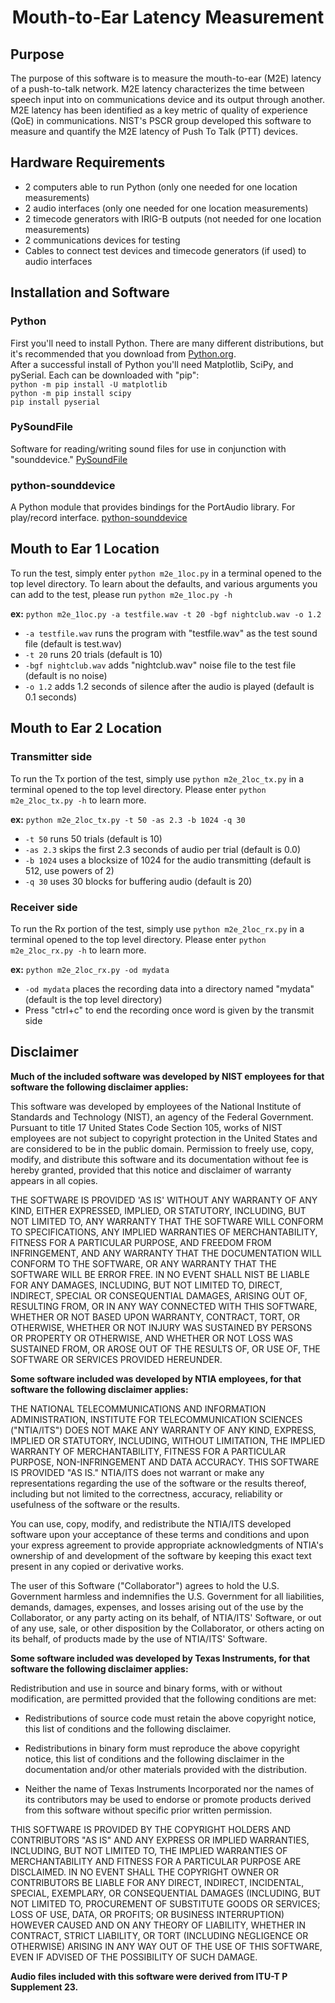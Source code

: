 # <center>Mouth-to-Ear Latency Measurement</center>
## Purpose

The purpose of this software is to measure the mouth-to-ear (M2E) latency of a push-to-talk network. M2E latency characterizes the time between speech input into on communications device and its output through another. M2E latency has been identified as a key metric of quality of experience (QoE) in communications. NIST's PSCR group developed this software to measure and quantify the M2E latency of Push To Talk (PTT) devices.
## Hardware Requirements
* 2 computers able to run Python (only one needed for one location measurements)
* 2 audio interfaces (only one needed for one location measurements)
* 2 timecode generators with IRIG-B outputs (not needed for one location measurements)
* 2 communications devices for testing
* Cables to connect test devices and timecode generators (if used) to audio interfaces

## Installation and Software

### Python

First you'll need to install Python. There are many different distributions, but it's recommended that you download from [Python.org](https://www.python.org/downloads/).  
After a successful install of Python you'll need Matplotlib, SciPy, and pySerial. Each can be downloaded with "pip":  
`python -m pip install -U matplotlib`  
`python -m pip install scipy`  
`pip install pyserial`

### PySoundFile

Software for reading/writing sound files for use in conjunction with "sounddevice."
[PySoundFile](https://pysoundfile.readthedocs.io/en/0.10.3post1/#)

### python-sounddevice

A Python module that provides bindings for the PortAudio library. For play/record interface.
[python-sounddevice](https://python-sounddevice.readthedocs.io/en/latest/index.html)

## Mouth to Ear 1 Location

To run the test, simply enter `python m2e_1loc.py` in a terminal opened to the top level directory. To learn about the defaults, and various arguments you can add to the test, please run `python m2e_1loc.py -h`

**ex:**
`python m2e_1loc.py -a testfile.wav -t 20 -bgf nightclub.wav -o 1.2`
* `-a testfile.wav` runs the program with "testfile.wav" as the test sound file (default is test.wav)
* `-t 20` runs 20 trials (default is 10)
* `-bgf nightclub.wav` adds "nightclub.wav" noise file to the test file (default is no noise)
* `-o 1.2` adds 1.2 seconds of silence after the audio is played (default is 0.1 seconds)
## Mouth to Ear 2 Location

### Transmitter side
To run the Tx portion of the test, simply use `python m2e_2loc_tx.py` in a terminal opened to the top level directory. Please enter `python m2e_2loc_tx.py -h` to learn more.

**ex:**
`python m2e_2loc_tx.py -t 50 -as 2.3 -b 1024 -q 30`
* `-t 50` runs 50 trials (default is 10)
* `-as 2.3` skips the first 2.3 seconds of audio per trial (default is 0.0)
* `-b 1024` uses a blocksize of 1024 for the audio transmitting (default is 512, use powers of 2)
* `-q 30` uses 30 blocks for buffering audio (default is 20)

### Receiver side
To run the Rx portion of the test, simply use `python m2e_2loc_rx.py` in a terminal opened to the top level directory. Please enter `python m2e_2loc_rx.py -h` to learn more.

**ex:**
`python m2e_2loc_rx.py -od mydata`
* `-od mydata` places the recording data into a directory named "mydata" (default is the top level directory)
* Press "ctrl+c" to end the recording once word is given by the transmit side
## Disclaimer

**Much of the included software was developed by NIST employees for that software the following disclaimer applies:**

This software was developed by employees of the National Institute of Standards and Technology (NIST), an agency of the Federal Government. Pursuant to title 17 United States Code Section 105, works of NIST employees are not subject to copyright protection in the United States and are considered to be in the public domain. Permission to freely use, copy, modify, and distribute this software and its documentation without fee is hereby granted, provided that this notice and disclaimer of warranty appears in all copies.

THE SOFTWARE IS PROVIDED 'AS IS' WITHOUT ANY WARRANTY OF ANY KIND, EITHER EXPRESSED, IMPLIED, OR STATUTORY, INCLUDING, BUT NOT LIMITED TO, ANY WARRANTY THAT THE SOFTWARE WILL CONFORM TO SPECIFICATIONS, ANY IMPLIED WARRANTIES OF MERCHANTABILITY, FITNESS FOR A PARTICULAR PURPOSE, AND FREEDOM FROM INFRINGEMENT, AND ANY WARRANTY THAT THE DOCUMENTATION WILL CONFORM TO THE SOFTWARE, OR ANY WARRANTY THAT THE SOFTWARE WILL BE ERROR FREE. IN NO EVENT SHALL NIST BE LIABLE FOR ANY DAMAGES, INCLUDING, BUT NOT LIMITED TO, DIRECT, INDIRECT, SPECIAL OR CONSEQUENTIAL DAMAGES, ARISING OUT OF, RESULTING FROM, OR IN ANY WAY CONNECTED WITH THIS SOFTWARE, WHETHER OR NOT BASED UPON WARRANTY, CONTRACT, TORT, OR OTHERWISE, WHETHER OR NOT INJURY WAS SUSTAINED BY PERSONS OR PROPERTY OR OTHERWISE, AND WHETHER OR NOT LOSS WAS SUSTAINED FROM, OR AROSE OUT OF THE RESULTS OF, OR USE OF, THE SOFTWARE OR SERVICES PROVIDED HEREUNDER.

**Some software included was developed by NTIA employees, for that software the following disclaimer applies:**

THE NATIONAL TELECOMMUNICATIONS AND INFORMATION ADMINISTRATION,
INSTITUTE FOR TELECOMMUNICATION SCIENCES ("NTIA/ITS") DOES NOT MAKE
ANY WARRANTY OF ANY KIND, EXPRESS, IMPLIED OR STATUTORY, INCLUDING,
WITHOUT LIMITATION, THE IMPLIED WARRANTY OF MERCHANTABILITY, FITNESS FOR
A PARTICULAR PURPOSE, NON-INFRINGEMENT AND DATA ACCURACY.  THIS SOFTWARE
IS PROVIDED "AS IS."  NTIA/ITS does not warrant or make any
representations regarding the use of the software or the results thereof,
including but not limited to the correctness, accuracy, reliability or
usefulness of the software or the results.

You can use, copy, modify, and redistribute the NTIA/ITS developed
software upon your acceptance of these terms and conditions and upon
your express agreement to provide appropriate acknowledgments of
NTIA's ownership of and development of the software by keeping this
exact text present in any copied or derivative works.

The user of this Software ("Collaborator") agrees to hold the U.S.
Government harmless and indemnifies the U.S. Government for all
liabilities, demands, damages, expenses, and losses arising out of
the use by the Collaborator, or any party acting on its behalf, of
NTIA/ITS' Software, or out of any use, sale, or other disposition by
the Collaborator, or others acting on its behalf, of products made
by the use of NTIA/ITS' Software.


**Some software included was developed by Texas Instruments, for that software the following disclaimer applies:**

Redistribution and use in source and binary forms, with or without
modification, are permitted provided that the following conditions
are met:

*  Redistributions of source code must retain the above copyright
   notice, this list of conditions and the following disclaimer.

*  Redistributions in binary form must reproduce the above copyright
   notice, this list of conditions and the following disclaimer in the
   documentation and/or other materials provided with the distribution.

*  Neither the name of Texas Instruments Incorporated nor the names of
   its contributors may be used to endorse or promote products derived
  from this software without specific prior written permission.

THIS SOFTWARE IS PROVIDED BY THE COPYRIGHT HOLDERS AND CONTRIBUTORS "AS IS"
AND ANY EXPRESS OR IMPLIED WARRANTIES, INCLUDING, BUT NOT LIMITED TO,
THE IMPLIED WARRANTIES OF MERCHANTABILITY AND FITNESS FOR A PARTICULAR
PURPOSE ARE DISCLAIMED. IN NO EVENT SHALL THE COPYRIGHT OWNER OR
CONTRIBUTORS BE LIABLE FOR ANY DIRECT, INDIRECT, INCIDENTAL, SPECIAL,
EXEMPLARY, OR CONSEQUENTIAL DAMAGES (INCLUDING, BUT NOT LIMITED TO,
PROCUREMENT OF SUBSTITUTE GOODS OR SERVICES; LOSS OF USE, DATA, OR PROFITS;
OR BUSINESS INTERRUPTION) HOWEVER CAUSED AND ON ANY THEORY OF LIABILITY,
WHETHER IN CONTRACT, STRICT LIABILITY, OR TORT (INCLUDING NEGLIGENCE OR
OTHERWISE) ARISING IN ANY WAY OUT OF THE USE OF THIS SOFTWARE,
EVEN IF ADVISED OF THE POSSIBILITY OF SUCH DAMAGE.

**Audio files included with this software were derived from ITU-T P Supplement 23.**